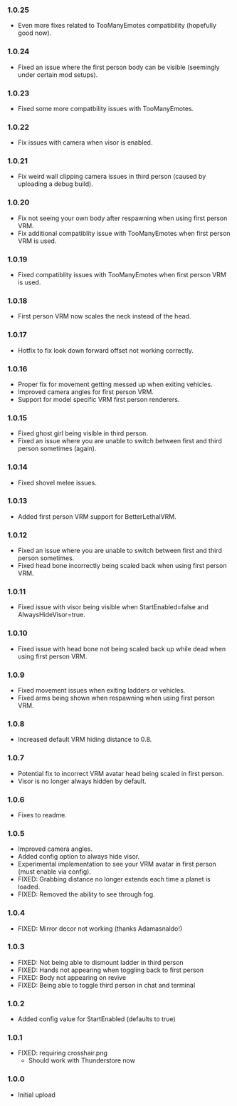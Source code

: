 ### 1.0.25
- Even more fixes related to TooManyEmotes compatibility (hopefully good now).

### 1.0.24
- Fixed an issue where the first person body can be visible (seemingly under certain mod setups).

### 1.0.23
- Fixed some more compatbility issues with TooManyEmotes.

### 1.0.22
- Fix issues with camera when visor is enabled.

### 1.0.21
- Fix weird wall clipping camera issues in third person (caused by uploading a debug build).

### 1.0.20
- Fix not seeing your own body after respawning when using first person VRM.
- Fix additional compatiblity issue with TooManyEmotes when first person VRM is used.

### 1.0.19
- Fixed compatiblity issues with TooManyEmotes when first person VRM is used.

### 1.0.18
- First person VRM now scales the neck instead of the head.

### 1.0.17
- Hotfix to fix look down forward offset not working correctly.

### 1.0.16
- Proper fix for movement getting messed up when exiting vehicles.
- Improved camera angles for first person VRM.
- Support for model specific VRM first person renderers.

### 1.0.15
- Fixed ghost girl being visible in third person.
- Fixed an issue where you are unable to switch between first and third person sometimes (again).

### 1.0.14
- Fixed shovel melee issues.

### 1.0.13
- Added first person VRM support for BetterLethalVRM.

### 1.0.12
- Fixed an issue where you are unable to switch between first and third person sometimes.
- Fixed head bone incorrectly being scaled back when using first person VRM.

### 1.0.11
- Fixed issue with visor being visible when StartEnabled=false and AlwaysHideVisor=true.

### 1.0.10
- Fixed issue with head bone not being scaled back up while dead when using first person VRM.

### 1.0.9
- Fixed movement issues when exiting ladders or vehicles.
- Fixed arms being shown when respawning when using first person VRM.

### 1.0.8
- Increased default VRM hiding distance to 0.8.

### 1.0.7
- Potential fix to incorrect VRM avatar head being scaled in first person.
- Visor is no longer always hidden by default.

### 1.0.6
- Fixes to readme.

### 1.0.5
- Improved camera angles.
- Added config option to always hide visor.
- Experimental implementation to see your VRM avatar in first person (must enable via config).
- FIXED: Grabbing distance no longer extends each time a planet is loaded.
- FIXED: Removed the ability to see through fog.

### 1.0.4
- FIXED: Mirror decor not working (thanks Adamasnaldo!)

### 1.0.3
- FIXED: Not being able to dismount ladder in third person
- FIXED: Hands not appearing when toggling back to first person
- FIXED: Body not appearing on revive
- FIXED: Being able to toggle third person in chat and terminal

### 1.0.2
- Added config value for StartEnabled (defaults to true)

### 1.0.1
- FIXED: requiring crosshair.png
	- Should work with Thunderstore now

### 1.0.0
- Initial upload